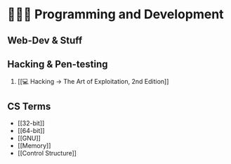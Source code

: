 # 👨🏾‍💻 Programming and Development

## Web-Dev & Stuff

## Hacking & Pen-testing
1. [[💻  Hacking -> The Art of Exploitation, 2nd Edition]]

## CS Terms
* [[32-bit]]
* [[64-bit]]
* [[GNU]]
* [[Memory]]
* [[Control Structure]]